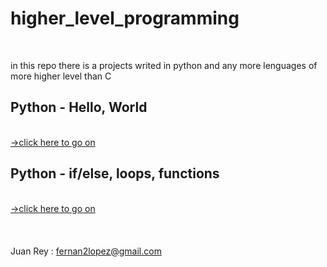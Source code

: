 <h1> higher_level_programming </h1>
<br>
<p>
    in this repo there is a projects writed in python and any more lenguages of more higher level than C
</p>
<h2> Python - Hello, World </h2>
<br>
<a href="https://github.com/fernan2lopezkto/holbertonschool-higher_level_programming/tree/master/python-hello_world" target="_blank">->click here to go on</a>
<br>
<h2>Python - if/else, loops, functions</h2>
<br>
<a href="https://github.com/fernan2lopezkto/holbertonschool-higher_level_programming/tree/master/python-if_else_loops_functions" target="_blank">->click here to go on</a>
<br><br><br><br>
Juan Rey : 
<a href="mailto:fernan2lopez@gmail.com">fernan2lopez@gmail.com</a><br><br>
